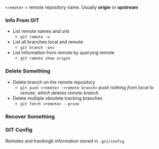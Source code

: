 `<remote>` = remote repository name.  Usually **origin** or **upstream**

### Info From GIT
- List remote names and urls
  - `git remote -v`
- List all branches local and remote
  - `git branch -avv`
- List information from remote by querying remote
  - `git remote show origin`

### Delete Something
- Delete branch on the remote repository
  - `git push <remote> :<remote branch>` *push nothing from local to remote, which deletes remote branch*
- Delete multiple obsolete tracking branches
  - `git fetch <remote> --prune`
  
### Recover Something
  
### GIT Config
Remotes and trackingb information stored in `.git/config`

